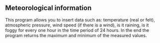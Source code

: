 ﻿## Meteorological information

This program allows you to insert data such as: temperature (real or felt), atmospheric pressure, wind speed (if there is a wind), is it raining, is it foggy for every one hour in the time period of 24 hours. In the end the program returns the maximum and minimum of the measured values.
